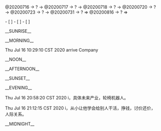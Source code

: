 <link rel="stylesheet"  type="text/css" href="s-activity.css"/>
<p class="todo">@20200716 → ? → @20200717 → ? → @20200718 → ? → @20200720 → ? → @20200723 → ? → @20200731 → ? ⇒ @20200816 → ? ⇒ </p>
- [ ]  
- [ ]  
- [ ]  

<p class="tb">__SUNRISE__</p>
<p class="tb">__MORNING__</p>
<p class="ac">Thu Jul 16 10:29:10 CST 2020 arrive Company</p>
<p class="tb">__NOON__</p>
<p class="tb">__AFTERNOON__</p>
<p class="tb">__SUNSET__</p>
<p class="tb">__EVENING__</p>
<p class="ac">Thu Jul 16 20:58:20 CST 2020 i，具体未来产业，轮椅机器人。</p>
<p class="ac">Thu Jul 16 21:12:15 CST 2020 i，从小让他学会给别人干活，挣钱，讨价还价，人际关系。</p>
<p class="tb">__MIDNIGHT__</p>
